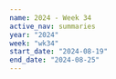 ```yaml
---
name: 2024 - Week 34
active_nav: summaries
year: "2024"
week: "wk34"
start_date: "2024-08-19"
end_date: "2024-08-25"
---
```

